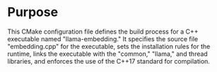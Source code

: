 # Purpose
This CMake configuration file defines the build process for a C++ executable named "llama-embedding." It specifies the source file "embedding.cpp" for the executable, sets the installation rules for the runtime, links the executable with the "common," "llama," and thread libraries, and enforces the use of the C++17 standard for compilation.
